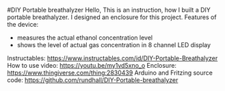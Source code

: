 #DIY Portable breathalyzer
Hello,
This is an instruction, how I built a DIY portable breathalyzer. I designed an enclosure for this project.
Features of the device:
-	measures the actual ethanol concentration level  
-	shows the level of actual gas concentration in 8 channel LED display

Instructables: https://www.instructables.com/id/DIY-Portable-Breathalyzer 
How to use video: https://youtu.be/my1vd5xno_o
Enclosure:  https://www.thingiverse.com/thing:2830439 
Arduino and Fritzing source code: https://github.com/rundhall/DIY-Portable-breathalyzer  
